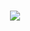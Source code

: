 <h1 align="center">
  <a href="https://git.io/typing-svg">
    <img src="https://readme-typing-svg.herokuapp.com/?lines=Hi,+There!;My+name+is+Van+Thanh.;Welcome+to+my+profile!&center=true&size=27">
  </a>
</h1>
